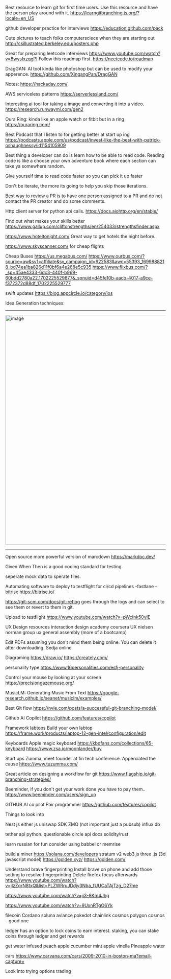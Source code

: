 Best resource to learn git for first time users. Use this resource and have the person play around with it.
https://learngitbranching.js.org/?locale=en_US

github developer practice for interviews
https://education.github.com/pack

Cute pictures to teach folks computersciece when they are starting out
http://csillustrated.berkeley.edu/posters.php

Great for preparing leetcode interviews
https://www.youtube.com/watch?v=8wysIxzqgPI
Follow this roadmap first.
https://neetcode.io/roadmap

DragGAN: AI tool kinda like photoshop but can be used to modify your apperence.
https://github.com/XingangPan/DragGAN

Notes:
https://hackaday.com/

AWS serviceless patterns
https://serverlessland.com/


Interesting ai tool for taking a image and converting it into a video.
https://research.runwayml.com/gen2

Oura Ring: kinda like an apple watch or fitbit but in a ring
https://ouraring.com/

Best Podcast that I listen to for getting better at start up ing
https://podcasts.apple.com/us/podcast/invest-like-the-best-with-patrick-oshaughnessy/id1154105909

Best thing a developer can do is learn how to be able to read code. Reading code is like a choose your own adventure book where each section can take ya somewhere random.

Give yourself time to read code faster so you can pick it up faster

Don't be iterate, the more its going to help you skip those iterations. 

Best way to review a PR is to have one person assigned to a PR and do not contact the PR creator and do some comments.

Http client server for python api calls.
https://docs.aiohttp.org/en/stable/

Find out what makes your skills better
https://www.gallup.com/cliftonstrengths/en/254033/strengthsfinder.aspx

https://www.hoteltonight.com/
Great way to get hotels the night before.

https://www.skyscanner.com/
for cheap flights

Cheap Buses
https://us.megabus.com/
https://www.ourbus.com/?source=aw&sv1=affiliate&sv_campaign_id=922583&awc=55393_1699888218_bd74ea1ba826d11f0bf6a4e268e5c935
https://www.flixbus.com/?_sp=45ae4333-6dc3-440f-b969-60bdd2780a22.1702225529877&_spnuid=d45fe10b-aacb-4017-a9ce-f372372d88df_1702225529777



swift updates
https://blog.appcircle.io/category/ios

Idea Generation techniques:

--------------------------------
<img width="719" alt="image" src="https://user-images.githubusercontent.com/16872771/235682975-1e534103-2a44-4d2f-ad3d-ca8bf606ada3.png">




--------------------------------
Open source more powerful version of marcdown
https://markdoc.dev/


Given When Then is a good coding standard for testing. 

seperate mock data to sperate files.

Automating software to deploy to testflight for ci/cd pipelines
-fastlane
-bitrise
https://bitrise.io/

https://git-scm.com/docs/git-reflog
goes through the logs and can select to see them or revert to them in git.

Upload to testflight
https://www.youtube.com/watch?v=pWcInk50vIE

UX Design resources
interaction design academy
coursera UX
nielsen norman group ux
general assembly (more of a bootcamp)

Edit PDFs assuming you don't mind them being online. You can delete it after downloading.
Sedja online

Diagraming
https://draw.io/
https://creately.com/

personality type
https://www.16personalities.com/esfj-personality

Control your mouse by looking at your screen
https://precisiongazemouse.org/

MusicLM: Generating Music From Text
https://google-research.github.io/seanet/musiclm/examples/

Best Git flow
https://nvie.com/posts/a-successful-git-branching-model/

Github AI Copilot
https://github.com/features/copilot

Framework labtops
Build your own labtop
https://frame.work/products/laptop-12-gen-intel/configuration/edit

Keyboards
Apple magic keyboard 
https://kbdfans.com/collections/65-keyboard
https://www.zsa.io/moonlander/buy

Start ups
Zumma, meet founder at fin tech conference. Apperciated the cause
https://www.tuzumma.com/

Great article on designing a workflow for git
https://www.flagship.io/git-branching-strategies/

Beeminder, if you don't get your work done you have to pay them..
https://www.beeminder.com/users/sign_up

GITHUB AI co pilot
Pair programmer
https://github.com/features/copilot

Things to look into

Nest js
either js
uniswap SDK
ZMQ (not important just a pubsub)
influx db


tether api python. questionable
circle api docs
solidity/rust


learn russian for fun
consider using babbel or memrise

build a miner
https://solana.com/developers
stratum v2
web3.js
three .js (3d javascript model)
https://golden.xyz/
https://golden.com/

Understand brave fingerprinting Install brave on phone and add those setting to resolve fingerprinting Delete firefox focus afterwards
https://www.youtube.com/watch?v=jlzZqrN8txQ&list=PLZWRruJDdjy3Nba_fUUCaTAjTzg_D27me

https://www.youtube.com/watch?v=ji3-8Km4Jhg

https://www.youtube.com/watch?v=9UxnRTgO6Yk


filecoin
Cordano
soluna
avlance 
pokedot
chainlink 
cosmos
polygon
cosmos - good one 

ledger has an option to lock coins to earn interest. 
staking, you can stake coins through ledger and get rewards

get water infused 
peach apple
cucumber mint
apple vinella
Pineapple water

cars
https://www.carvana.com/cars/2009-2010-in-boston-ma?email-capture=

Look into trying options trading



